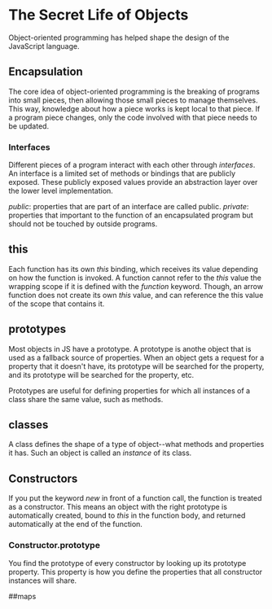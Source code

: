 # The Secret Life of Objects

Object-oriented programming has helped shape the design of the JavaScript language.

## Encapsulation

The core idea of object-oriented programming is the breaking of programs into small pieces, then allowing those small pieces to manage themselves. This way, knowledge about how a piece works is kept local to that piece. If a program piece changes, only the code involved with that piece needs to be updated.

### Interfaces

Different pieces of a program interact with each other through *interfaces*. An interface is a limited set of methods or bindings that are publicly exposed. These publicly exposed values provide an abstraction layer over the lower level implementation.

*public*: properties that are part of an interface are called public.
*private*: properties that important to the function of an encapsulated program but should not be touched by outside programs.

## this

Each function has its own *this* binding, which receives its value depending on how the function is invoked. A function cannot refer to the *this* value the wrapping scope if it is defined with the *function* keyword. Though, an arrow function does not create its own *this* value, and can reference the this value of the scope that contains it.

## prototypes

Most objects in JS have a prototype. A prototype is anothe object that is used as a fallback source of properties. When an object gets a request for a property that it doesn't have, its prototype will be searched for the property, and its prototype will be searched for the property, etc.

Prototypes are useful for defining properties for which all instances of a class share the same value, such as methods.

## classes

A class defines the shape of a type of object--what methods and properties it has. Such an object is called an *instance* of its class.

## Constructors

If you put the keyword *new* in front of a function call, the function is treated as a constructor. This means an object with the right prototype is automatically created, bound to *this* in the function body, and returned automatically at the end of the function.

### Constructor.prototype

You find the prototype of every constructor by looking up its prototype property. This property is how you define the properties that all constructor instances will share.

##maps
